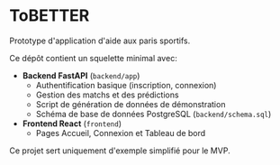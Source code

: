# ToBETTER

Prototype d'application d'aide aux paris sportifs.

Ce dépôt contient un squelette minimal avec:

- **Backend FastAPI** (`backend/app`)
  - Authentification basique (inscription, connexion)
  - Gestion des matchs et des prédictions
  - Script de génération de données de démonstration
  - Schéma de base de données PostgreSQL (`backend/schema.sql`)
- **Frontend React** (`frontend`)
  - Pages Accueil, Connexion et Tableau de bord

Ce projet sert uniquement d'exemple simplifié pour le MVP.

